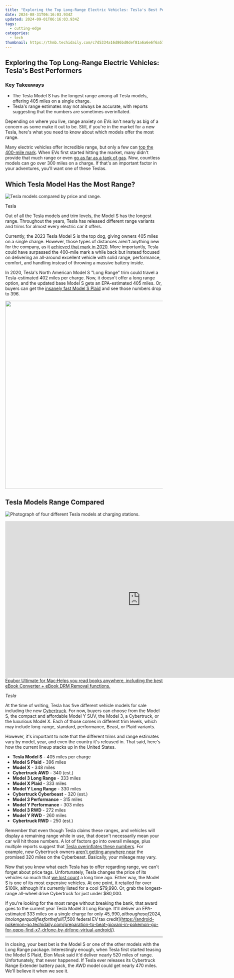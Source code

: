 ```yaml
---
title: "Exploring the Top Long-Range Electric Vehicles: Tesla's Best Performers"
date: 2024-08-31T06:16:03.934Z
updated: 2024-09-01T06:16:03.934Z
tags:
  - cutting-edge
categories:
  - tech
thumbnail: https://thmb.techidaily.com/c7d5334a16d86bd0def81a6a6e6f6a57897cdf76fff62c24b07135a4d8d600fb.jpg
---
```


## Exploring the Top Long-Range Electric Vehicles: Tesla's Best Performers

### Key Takeaways

* The Tesla Model S has the longest range among all Tesla models, offering 405 miles on a single charge.
* Tesla's range estimates may not always be accurate, with reports suggesting that the numbers are sometimes overinflated.

 Depending on where you live, range anxiety on EVs isn't nearly as big of a concern as some make it out to be. Still, if you're in the market for a new Tesla, here's what you need to know about which models offer the most range.

 Many electric vehicles offer incredible range, but only a few can [top the 400-mile mark](https://data-wizards.techidaily.com/celestial-service-repairing-sql-hubs/). When EVs first started hitting the market, many didn't provide that much range or even [go as far as a tank of gas](https://screen-sharing-recording.techidaily.com/in-2024-quintessential-7-first-person-shooters/). Now, countless models can go over 300 miles on a charge. If that's an important factor in your adventures, you'll want one of these Teslas.

##  Which Tesla Model Has the Most Range?

![Tesla models compared by price and range.](https://static1.howtogeekimages.com/wordpress/wp-content/uploads/2023/11/tesla-models-range.jpg) 

Tesla

 Out of all the Tesla models and trim levels, the Model S has the longest range. Throughout the years, Tesla has released different range variants and trims for almost every electric car it offers.

 Currently, the 2023 Tesla Model S is the top dog, giving owners 405 miles on a single charge. However, those types of distances aren't anything new for the company, as it [achieved that mark in 2020](https://www.tesla.com/blog/model-s-long-range-plus-building-first-400-mile-electric-vehicle). More importantly, Tesla could have surpassed the 400-mile mark a while back but instead focused on delivering an all-around excellent vehicle with solid range, performance, comfort, and handling instead of throwing a massive battery inside.

 In 2020, Tesla's North American Model S "Long Range" trim could travel a Tesla-estimated 402 miles per charge. Now, it doesn't offer a long range option, and the updated base Model S gets an EPA-estimated 405 miles. Or, buyers can get the [insanely fast Model S Plaid](https://youtube-videos.techidaily.com/enhancing-viewership-maintaining-youtubes-creative-commons-for-2024/) and see those numbers drop to 396.

<!-- affiliate ads begin -->
<a href="https://appsumo.8odi.net/c/5597632/2075471/7443" target="_top" id="2075471"><img src="//a.impactradius-go.com/display-ad/7443-2075471" border="0" alt="" width="1200" height="600"/></a><img height="0" width="0" src="https://appsumo.8odi.net/i/5597632/2075471/7443" style="position:absolute;visibility:hidden;" border="0" />
<!-- affiliate ads end -->
##  Tesla Models Range Compared

![Photograph of four different Tesla models at charging stations.](https://static1.howtogeekimages.com/wordpress/wp-content/uploads/2022/03/29bb7ac0.jpg) 

<!-- affiliate ads begin -->
<a href="https://secure.2checkout.com/order/checkout.php?PRODS=4599952&QTY=1&AFFILIATE=108875&CART=1"><iframe width="864" height="500" src="https://www.youtube.com/embed/jVnfr5HudQw" title="The Latest and Easiest Solution to Remove Kindle DRM on Windows (without Degrading)" frameborder="0" allow="accelerometer; autoplay; clipboard-write; encrypted-media; gyroscope; picture-in-picture; web-share" referrerpolicy="strict-origin-when-cross-origin" allowfullscreen></iframe>Epubor Ultimate for Mac:Helps you read books anywhere, including the best eBook Converter + eBook DRM Removal functions.</a>
<!-- affiliate ads end -->
_Tesla_

 At the time of writing, Tesla has five different vehicle models for sale including the new [Cybertruck](https://youtube-data.techidaily.com/n-2024-conveniently-connect-with-others-via-your-playlist/). For now, buyers can choose from the Model S, the compact and affordable Model Y SUV, the Model 3, a Cybertruck, or the luxurious Model X. Each of those comes in different trim levels, which may include long-range, standard, performance, Beast, or Plaid variants.

 However, it's important to note that the different trims and range estimates vary by model, year, and even the country it's released in. That said, here's how the current lineup stacks up in the United States.

* **Tesla Model S** \- 405 miles per charge
* **Model S Plaid** \- 396 miles
* **Model X** \- 348 miles
* **Cybertruck AWD** \- 340 (est.)
* **Model 3 Long Range** \- 333 miles
* **Model X Plaid** \- 333 miles
* **Model Y Long Range** \- 330 miles
* **Cybertruck Cyberbeast** \- 320 (est.)
* **Model 3 Performance** \- 315 miles
* **Model Y Performance** \- 303 miles
* **Model 3 RWD** \- 272 miles
* **Model Y RWD** \- 260 miles
* **Cybertruck RWD** \- 250 (est.)

 Remember that even though Tesla claims these ranges, and vehicles will display a remaining range while in use, that doesn't necessarily mean your car will hit those numbers. A lot of factors go into overall mileage, plus multiple reports suggest that [Tesla overinflates these numbers](https://www.reuters.com/investigates/special-report/tesla-batteries-range/). For example, new Cybertruck owners [aren't getting anywhere near](https://www.cybertruckownersclub.com/forum/threads/10-000-miles-driving-a-cybertruck-%E2%80%93-things-learned-range-great-sound-and-full-love-hate-list-after-10k-miles.11494/) the promised 320 miles on the Cyberbeast. Basically, your mileage may vary.

 Now that you know what each Tesla has to offer regarding range, we can't forget about price tags. Unfortunately, Tesla changes the price of its vehicles so much that [we lost count](https://buynow-info.techidaily.com/simplify-your-routine-with-arf-pets-advanced-automatic-feeding-system/) a long time ago. Either way, the Model S is one of its most expensive vehicles. At one point, it retailed for over $100k, although it's currently listed for a cool $79,990\. Or, grab the longest-range all-wheel drive Cybertruck for just under $80,000\. 

 If you're looking for the most range without breaking the bank, that award goes to the current year Tesla Model 3 Long Range. It'll deliver an EPA-estimated 333 miles on a single charge for only $45,990, although as of 2024, it no longer qualifies for the full [$7,500 federal EV tax credit](https://android-pokemon-go.techidaily.com/preparation-to-beat-giovani-in-pokemon-go-for-oppo-find-x7-drfone-by-drfone-virtual-android/).

---

 In closing, your best bet is the Model S or one of the other models with the Long Range package. Interestingly enough, when Tesla first started teasing the Model S Plaid, Elon Musk said it'd deliver nearly 520 miles of range. Unfortunately, that never happened. If Tesla ever releases its Cybertruck Range Extender battery pack, the AWD model could get nearly 470 miles. We'll believe it when we see it.

<ins class="adsbygoogle"
     style="display:block"
     data-ad-format="autorelaxed"
     data-ad-client="ca-pub-7571918770474297"
     data-ad-slot="1223367746"></ins>



<ins class="adsbygoogle"
     style="display:block"
     data-ad-client="ca-pub-7571918770474297"
     data-ad-slot="8358498916"
     data-ad-format="auto"
     data-full-width-responsive="true"></ins>



